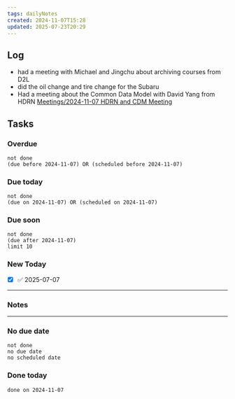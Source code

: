 ```yaml
---
tags: dailyNotes
created: 2024-11-07T15:28
updated: 2025-07-23T20:29
---
```

## Log
- had a meeting with Michael and Jingchu about archiving courses from D2L
- did the oil change and tire change for the Subaru
- Had a meeting about the Common Data Model with David Yang from HDRN [Meetings/2024-11-07 HDRN and CDM Meeting](../Meetings/2024-11-07%20HDRN%20and%20CDM%20Meeting.md)

## Tasks
### Overdue
```tasks
not done
(due before 2024-11-07) OR (scheduled before 2024-11-07)
```

### Due today
```tasks
not done
(due on 2024-11-07) OR (scheduled on 2024-11-07)
```

### Due soon
```tasks
not done
(due after 2024-11-07)
limit 10
```

### New Today
- [x] ✅ 2025-07-07
----
### Notes

----
### No due date
```tasks
not done
no due date
no scheduled date
```

### Done today
```tasks
done on 2024-11-07
```
